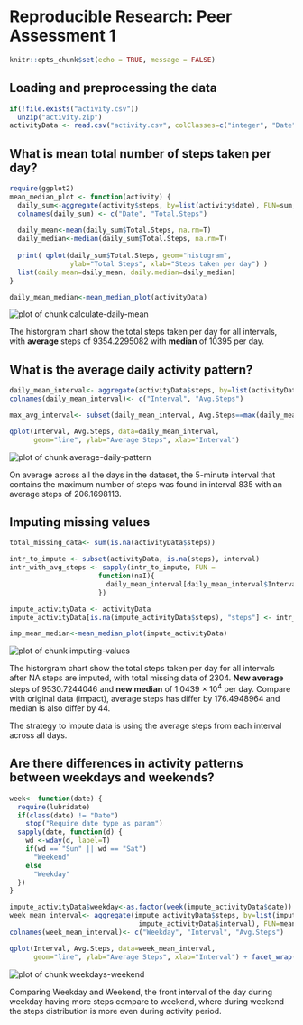 # Reproducible Research: Peer Assessment 1

```r
knitr::opts_chunk$set(echo = TRUE, message = FALSE)
```


## Loading and preprocessing the data

```r
if(!file.exists("activity.csv"))
  unzip("activity.zip")
activityData <- read.csv("activity.csv", colClasses=c("integer", "Date", "integer"))
```



## What is mean total number of steps taken per day?

```r
require(ggplot2)
mean_median_plot <- function(activity) {
  daily_sum<-aggregate(activity$steps, by=list(activity$date), FUN=sum, na.rm=T)
  colnames(daily_sum) <- c("Date", "Total.Steps")
  
  daily_mean<-mean(daily_sum$Total.Steps, na.rm=T)
  daily_median<-median(daily_sum$Total.Steps, na.rm=T)
  
  print( qplot(daily_sum$Total.Steps, geom="histogram",
               ylab="Total Steps", xlab="Steps taken per day") )
  list(daily.mean=daily_mean, daily.median=daily_median)
}

daily_mean_median<-mean_median_plot(activityData)
```

![plot of chunk calculate-daily-mean](figure/calculate-daily-mean-1.png) 

The historgram chart show the total steps taken per day for all intervals, with **average** steps of 9354.2295082 with **median** of 10395 per day.

## What is the average daily activity pattern?

```r
daily_mean_interval<- aggregate(activityData$steps, by=list(activityData$interval), FUN=mean, na.rm=T)
colnames(daily_mean_interval)<- c("Interval", "Avg.Steps")

max_avg_interval<- subset(daily_mean_interval, Avg.Steps==max(daily_mean_interval$Avg.Steps))

qplot(Interval, Avg.Steps, data=daily_mean_interval, 
      geom="line", ylab="Average Steps", xlab="Interval")
```

![plot of chunk average-daily-pattern](figure/average-daily-pattern-1.png) 

On average across all the days in the dataset, the 5-minute interval that contains the maximum number of steps was found in interval 835 with an average steps of 206.1698113.  


## Imputing missing values

```r
total_missing_data<- sum(is.na(activityData$steps))

intr_to_impute <- subset(activityData, is.na(steps), interval)
intr_with_avg_steps <- sapply(intr_to_impute, FUN = 
                      function(naI){
                        daily_mean_interval[daily_mean_interval$Interval==naI, "Avg.Steps"]
                      })

impute_activityData <- activityData
impute_activityData[is.na(impute_activityData$steps), "steps"] <- intr_with_avg_steps

imp_mean_median<-mean_median_plot(impute_activityData)
```

![plot of chunk imputing-values](figure/imputing-values-1.png) 

The historgram chart show the total steps taken per day for all intervals after NA steps are imputed, with total missing data of 2304. **New average** steps of 9530.7244046 and **new median** of 1.0439 &times; 10<sup>4</sup> per day. Compare with original data (impact), average steps has differ by 176.4948964 and median is also differ by 44.

The strategy to impute data is using the average steps from each interval across all days.

## Are there differences in activity patterns between weekdays and weekends?

```r
week<- function(date) {
  require(lubridate)
  if(class(date) != "Date")
    stop("Require date type as param")
  sapply(date, function(d) {
    wd <-wday(d, label=T)
    if(wd == "Sun" || wd == "Sat")
      "Weekend"
    else
      "Weekday"
  })
}

impute_activityData$weekday<-as.factor(week(impute_activityData$date))
week_mean_interval<- aggregate(impute_activityData$steps, by=list(impute_activityData$weekday, 
                                impute_activityData$interval), FUN=mean, na.rm=T)
colnames(week_mean_interval)<- c("Weekday", "Interval", "Avg.Steps")

qplot(Interval, Avg.Steps, data=week_mean_interval,
      geom="line", ylab="Average Steps", xlab="Interval") + facet_wrap(~Weekday, nrow = 2, ncol = 1)
```

![plot of chunk weekdays-weekend](figure/weekdays-weekend-1.png) 

Comparing Weekday and Weekend, the front interval of the day during weekday having more steps compare to weekend, where during weekend the steps distribution is more even during activity period.
